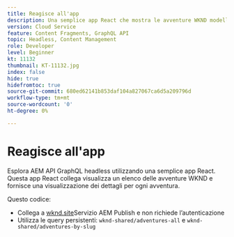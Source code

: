 ```yaml
---
title: Reagisce all'app
description: Una semplice app React che mostra le avventure WKND modellate utilizzando frammenti di contenuto.
version: Cloud Service
feature: Content Fragments, GraphQL API
topic: Headless, Content Management
role: Developer
level: Beginner
kt: 11132
thumbnail: KT-11132.jpg
index: false
hide: true
hidefromtoc: true
source-git-commit: 680ed62141b853daf104a827067ca6d5a209796d
workflow-type: tm+mt
source-wordcount: '0'
ht-degree: 0%

---
```



# Reagisce all&#39;app

Esplora AEM API GraphQL headless utilizzando una semplice app React. Questa app React collega visualizza un elenco delle avventure WKND e fornisce una visualizzazione dei dettagli per ogni avventura.

Questo codice:

+ Collega a [wknd.site](https://wknd.site)Servizio AEM Publish e non richiede l’autenticazione
+ Utilizza le query persistenti: `wknd-shared/adventures-all` e `wknd-shared/adventures-by-slug`
